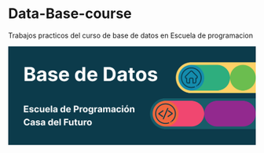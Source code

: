# Data-Base-course
Trabajos practicos del curso de base de datos en Escuela de programacion

![Banner](./banner-2.png)